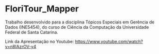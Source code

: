 # FloriTour_Mapper

Trabalho desenvolvido para a disciplina Tópicos Especiais em Gerência de Dados (INE5454), do curso de Ciência da Computação da Universidade Federal de Santa Catarina.

Link da Apresentação no Youtube: https://www.youtube.com/watch?v=n8IAzrOV-y4 
